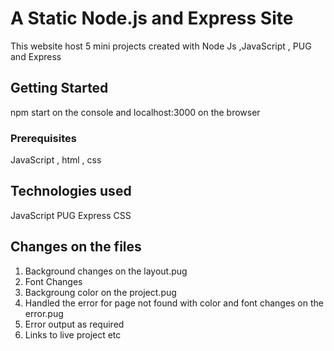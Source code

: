 # A Static Node.js and Express Site

This website host 5 mini projects created with Node Js ,JavaScript , PUG and Express

## Getting Started
npm start on the console and localhost:3000 on the browser


### Prerequisites
JavaScript , html , css

## Technologies used
JavaScript
PUG
Express
CSS

## Changes on the files
1. Background changes on the layout.pug
2. Font Changes
3. Backgroung color on the project.pug
4. Handled the error for page not found with color and font changes on the error.pug
5. Error output as required
6. Links to live project etc
